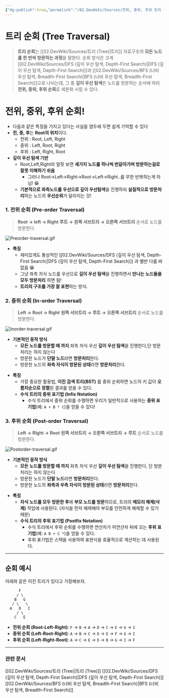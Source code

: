 ```yaml
---
{"dg-publish":true,"permalink":"/02.DevWiki/Sources/전위, 중위, 후위 트리 순회 (Tree Traversal)/","noteIcon":""}
---
```


# 트리 순회 (Tree Traversal)

> **트리 순회**는 [[02.DevWiki/Sources/트리 (Tree)\|트리]] 자료구조의 **모든 노드를 한 번씩 방문하는 과정**을 말한다. 
> 순회 방식은 크게 [[02.DevWiki/Sources/DFS (깊이 우선 탐색, Depth-First Search)\|DFS (깊이 우선 탐색, Depth-First Search)]]과 [[02.DevWiki/Sources/BFS (너비 우선 탐색, Breadth-First Search)\|BFS (너비 우선 탐색, Breadth-First Search)]]으로 나뉘는데, 그 중 **깊이 우선 탐색**은 노드를 방문하는 순서에 따라 **전위, 중위, 후위 순회**로 세분화 시킬 수 있다.

# 전위, 중위, 후위 순회!

* 다음과 같은 특징을 가지고 있다는 사실을 염두에 두면 쉽게 기억할 수 있다
* **전, 중, 후**는 **Root의 위치**이다.
	* 전위 : Root, Left, Right
	* 중위 : Left, Root, Right
	* 후위 : Left, Right, Root
* **깊이 우선 탐색 기반**
	* Root,Left,Right라 얼핏 보면 **세가지 노드를 하나씩 번갈아가며 방문하는걸로 잘못 이해하기 쉬움**
		* 그러나 Root->Left->Right->Root->Left->Right..를 무한 반복하는게 아님! 😁
	* **기본적으로 좌측노드를 우선으로 깊이 우선탐색**을 진행하되 **실질적으로 방문처리**하는 노드의 **우선순위**가 달라지는 것!

### 1. 전위 순회 (Pre-order Traversal)

> **Root -> left -> Right**
> **루트 → 왼쪽 서브트리 → 오른쪽 서브트리** 순서로 노드를 방문한다.

![Preorder-traversal.gif](/img/user/02.DevWiki/Sources/Files/Preorder-traversal.gif)

- **특징**
	- 재미있게도 통상적인 [[02.DevWiki/Sources/DFS (깊이 우선 탐색, Depth-First Search)\|DFS (깊이 우선 탐색, Depth-First Search)]] 과 별반 다를 바 없음 😁
	- 그냥 좌측 자식 노드를 우선으로 **깊이 우선 탐색**을 진행하면서 **만나는 노드들을 모두 방문처리** 하면 됨!
	- **트리의 구조를 가장 잘 표현**하는 방식.

### 2. 중위 순회 (In-order Traversal)

> **Left -> Root -> Right**
> **왼쪽 서브트리 → 루트 → 오른쪽 서브트리** 순서로 노드를 방문한다.

![Inorder-traversal.gif](/img/user/02.DevWiki/Sources/Files/Inorder-traversal.gif)

* **기본적인 동작 방식**
	* **모든 노드를 방문할 때 까지** 좌측 자식 우선 **깊이 우선 탐색**을 진행한다,단 방문처리는 하지 않는다
	* 방문한 노드가 **단말 노드**라면 **방문처리**한다.
	* 방문한 노드의 **좌측 자식이 방문된 상태**라면 **방문처리**한다.

- **특징**
	- 가장 중요한 활용법, **이진 검색 트리(BST)** 를 중위 순회하면 노드의 키 값이 **오름차순으로 정렬**된 결과를 얻을 수 있다.
	- **수식 트리의 중위 표기법 (Infix Notation)**
		- 수식 트리에서 중위 순회를 수행하면 우리가 일반적으로 사용하는 **중위 표기법**(예: `A + B * C`)을 얻을 수 있다!

### 3. 후위 순회 (Post-order Traversal)

> **Left -> RIght -> Root**
> **왼쪽 서브트리 → 오른쪽 서브트리 → 루트** 순서로 노드를 방문한다.

![Postorder-traversal.gif](/img/user/02.DevWiki/Sources/Files/Postorder-traversal.gif)

* **기본적인 동작 방식**
	* **모든 노드를 방문할 때 까지** 좌측 자식 우선 **깊이 우선 탐색**을 진행한다, 단 방문처리는 하지 않는다
	* 방문한 노드가 **단말 노드**라면 **방문처리**한다.
	* 방문한 노드의 **좌측과 우측 자식이 방문된 상태**라면 **방문처리**한다.

- **특징**
	- **자식 노드를 모두 방문한 후**에 **부모 노드를 방문**하므로, 트리의 **메모리 해제(삭제)** 작업에 사용된다. (자식을 먼저 해제해야 부모를 안전하게 해제할 수 있기 때문)
	- **수식 트리의 후위 표기법 (Postfix Notation)**
		- 수식 트리에서 후위 순회를 수행하면 연산자가 피연산자 뒤에 오는 **후위 표기법**(예: `A B + C *`)을 얻을 수 있다. 
		- 후위 표기법은 스택을 사용하여 표현식을 효율적으로 계산하는 데 사용된다.

---

## 순회 예시

아래와 같은 이진 트리가 있다고 가정해보자.

```
      F
     / \
    B   G
   / \   \
  A   D   I
     / \
    C   E
```

-   **전위 순회 (Root-Left-Right)**: `F` → `B` → `A` → `D` → `C` → `E` → `G` → `I`
-   **중위 순회 (Left-Root-Right)**: `A` → `B` → `C` → `D` → `E` → `F` → `G` → `I`
-   **후위 순회 (Left-Right-Root)**: `A` → `C` → `E` → `D` → `B` → `G` → `I` → `F`

---

### 관련 문서
[[02.DevWiki/Sources/트리 (Tree)\|트리 (Tree)]]
[[02.DevWiki/Sources/DFS (깊이 우선 탐색, Depth-First Search)\|DFS (깊이 우선 탐색, Depth-First Search)]]
[[02.DevWiki/Sources/BFS (너비 우선 탐색, Breadth-First Search)\|BFS (너비 우선 탐색, Breadth-First Search)]]
